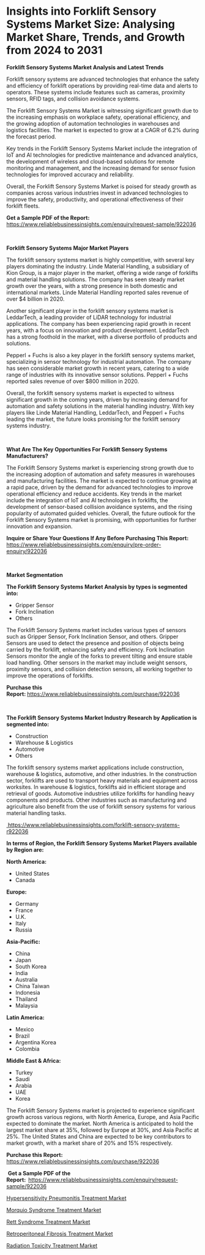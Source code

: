 <p><h1>Insights into Forklift Sensory Systems Market Size: Analysing Market Share, Trends, and Growth from 2024 to 2031</h1></p><p><strong>Forklift Sensory Systems Market Analysis and Latest Trends</strong></p>
<p><p>Forklift sensory systems are advanced technologies that enhance the safety and efficiency of forklift operations by providing real-time data and alerts to operators. These systems include features such as cameras, proximity sensors, RFID tags, and collision avoidance systems.</p><p>The Forklift Sensory Systems Market is witnessing significant growth due to the increasing emphasis on workplace safety, operational efficiency, and the growing adoption of automation technologies in warehouses and logistics facilities. The market is expected to grow at a CAGR of 6.2% during the forecast period.</p><p>Key trends in the Forklift Sensory Systems Market include the integration of IoT and AI technologies for predictive maintenance and advanced analytics, the development of wireless and cloud-based solutions for remote monitoring and management, and the increasing demand for sensor fusion technologies for improved accuracy and reliability.</p><p>Overall, the Forklift Sensory Systems Market is poised for steady growth as companies across various industries invest in advanced technologies to improve the safety, productivity, and operational effectiveness of their forklift fleets.</p></p>
<p><strong>Get a Sample PDF of the Report:&nbsp;</strong> <a href="https://www.reliablebusinessinsights.com/enquiry/request-sample/922036">https://www.reliablebusinessinsights.com/enquiry/request-sample/922036</a></p>
<p>&nbsp;</p>
<p><strong>Forklift Sensory Systems Major Market Players</strong></p>
<p><p>The forklift sensory systems market is highly competitive, with several key players dominating the industry. Linde Material Handling, a subsidiary of Kion Group, is a major player in the market, offering a wide range of forklifts and material handling solutions. The company has seen steady market growth over the years, with a strong presence in both domestic and international markets. Linde Material Handling reported sales revenue of over $4 billion in 2020.</p><p>Another significant player in the forklift sensory systems market is LeddarTech, a leading provider of LiDAR technology for industrial applications. The company has been experiencing rapid growth in recent years, with a focus on innovation and product development. LeddarTech has a strong foothold in the market, with a diverse portfolio of products and solutions.</p><p>Pepperl + Fuchs is also a key player in the forklift sensory systems market, specializing in sensor technology for industrial automation. The company has seen considerable market growth in recent years, catering to a wide range of industries with its innovative sensor solutions. Pepperl + Fuchs reported sales revenue of over $800 million in 2020.</p><p>Overall, the forklift sensory systems market is expected to witness significant growth in the coming years, driven by increasing demand for automation and safety solutions in the material handling industry. With key players like Linde Material Handling, LeddarTech, and Pepperl + Fuchs leading the market, the future looks promising for the forklift sensory systems industry.</p></p>
<p>&nbsp;</p>
<p><strong>What Are The Key Opportunities For Forklift Sensory Systems Manufacturers?</strong></p>
<p><p>The Forklift Sensory Systems market is experiencing strong growth due to the increasing adoption of automation and safety measures in warehouses and manufacturing facilities. The market is expected to continue growing at a rapid pace, driven by the demand for advanced technologies to improve operational efficiency and reduce accidents. Key trends in the market include the integration of IoT and AI technologies in forklifts, the development of sensor-based collision avoidance systems, and the rising popularity of automated guided vehicles. Overall, the future outlook for the Forklift Sensory Systems market is promising, with opportunities for further innovation and expansion.</p></p>
<p><strong>Inquire or Share Your Questions If Any Before Purchasing This Report:</strong> <a href="https://www.reliablebusinessinsights.com/enquiry/pre-order-enquiry/922036">https://www.reliablebusinessinsights.com/enquiry/pre-order-enquiry/922036</a></p>
<p>&nbsp;</p>
<p><strong>Market Segmentation</strong></p>
<p><strong>The Forklift Sensory Systems Market Analysis by types is segmented into:</strong></p>
<p><ul><li>Gripper Sensor</li><li>Fork Inclination</li><li>Others</li></ul></p>
<p><p>The Forklift Sensory Systems market includes various types of sensors such as Gripper Sensor, Fork Inclination Sensor, and others. Gripper Sensors are used to detect the presence and position of objects being carried by the forklift, enhancing safety and efficiency. Fork Inclination Sensors monitor the angle of the forks to prevent tilting and ensure stable load handling. Other sensors in the market may include weight sensors, proximity sensors, and collision detection sensors, all working together to improve the operations of forklifts.</p></p>
<p><strong>Purchase this Report:&nbsp;</strong><a href="https://www.reliablebusinessinsights.com/purchase/922036">https://www.reliablebusinessinsights.com/purchase/922036</a></p>
<p>&nbsp;</p>
<p><strong>The Forklift Sensory Systems Market Industry Research by Application is segmented into:</strong></p>
<p><ul><li>Construction</li><li>Warehouse & Logistics</li><li>Automotive</li><li>Others</li></ul></p>
<p><p>The forklift sensory systems market applications include construction, warehouse & logistics, automotive, and other industries. In the construction sector, forklifts are used to transport heavy materials and equipment across worksites. In warehouse & logistics, forklifts aid in efficient storage and retrieval of goods. Automotive industries utilize forklifts for handling heavy components and products. Other industries such as manufacturing and agriculture also benefit from the use of forklift sensory systems for various material handling tasks.</p></p>
<p><a href="https://www.reliablebusinessinsights.com/forklift-sensory-systems-r922036">&nbsp;https://www.reliablebusinessinsights.com/forklift-sensory-systems-r922036</a></p>
<p><strong>In terms of Region, the Forklift Sensory Systems Market Players available by Region are:</strong></p>
<p>
    <p> <strong> North America: </strong>
        <ul>
            <li>United States</li>
            <li>Canada</li>
        </ul>
        </p> 
    <p> <strong> Europe: </strong>
        <ul>
            <li>Germany</li>
            <li>France</li>
            <li>U.K.</li>
            <li>Italy</li>
            <li>Russia</li>
        </ul>
        </p> 
    <p> <strong> Asia-Pacific: </strong>
        <ul>
            <li>China</li>
            <li>Japan</li>
            <li>South Korea</li>
            <li>India</li>
            <li>Australia</li>
            <li>China Taiwan</li>
            <li>Indonesia</li>
            <li>Thailand</li>
            <li>Malaysia</li>
        </ul>
        </p> 
    <p> <strong> Latin America: </strong>
        <ul>
            <li>Mexico</li>
            <li>Brazil</li>
            <li>Argentina Korea</li>
            <li>Colombia</li>
        </ul>
        </p> 
    <p> <strong> Middle East & Africa: </strong>
        <ul>
            <li>Turkey</li>
            <li>Saudi</li>
            <li>Arabia</li>
            <li>UAE</li>
            <li>Korea</li>
        </ul>
    </p>
    </p>
<p><p>The Forklift Sensory Systems market is projected to experience significant growth across various regions, with North America, Europe, and Asia Pacific expected to dominate the market. North America is anticipated to hold the largest market share at 35%, followed by Europe at 30%, and Asia Pacific at 25%. The United States and China are expected to be key contributors to market growth, with a market share of 20% and 15% respectively.</p></p>
<p><strong>Purchase this Report: </strong><a href="https://www.reliablebusinessinsights.com/purchase/922036">https://www.reliablebusinessinsights.com/purchase/922036</a></p>
<p>&nbsp;<strong>Get a Sample PDF of the Report:&nbsp;&nbsp;</strong><a href="https://www.reliablebusinessinsights.com/enquiry/request-sample/922036">https://www.reliablebusinessinsights.com/enquiry/request-sample/922036</a></p>
<p><strong></strong></p>
<p><p><a href="https://github.com/RichRobinson5/Market-Research-Report-List-6/blob/main/hypersensitivity-pneumonitis-treatment-market.md">Hypersensitivity Pneumonitis Treatment Market</a></p><p><a href="https://github.com/gdfhhhj/Market-Research-Report-List-6/blob/main/morquio-syndrome-treatment-market.md">Morquio Syndrome Treatment Market</a></p><p><a href="https://github.com/JosephWillisbXXgf/Market-Research-Report-List-1/blob/main/rett-syndrome-treatment-market.md">Rett Syndrome Treatment Market</a></p><p><a href="https://github.com/nathandecarvalho/Market-Research-Report-List-4/blob/main/retroperitoneal-fibrosis-treatment-market.md">Retroperitoneal Fibrosis Treatment Market</a></p><p><a href="https://github.com/julyju69/Market-Research-Report-List-4/blob/main/radiation-toxicity-treatment-market.md">Radiation Toxicity Treatment Market</a></p></p>
